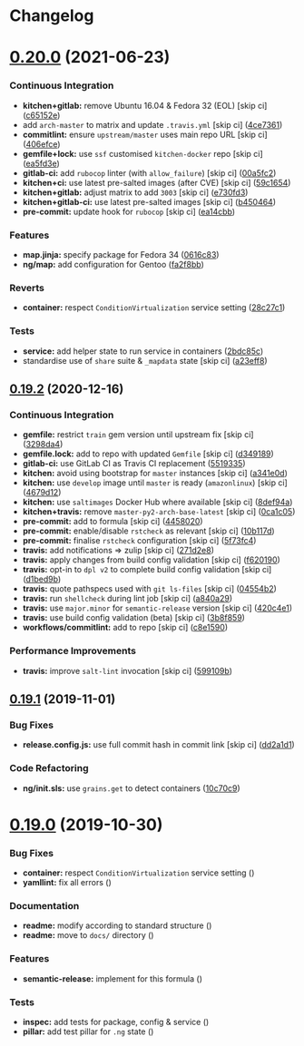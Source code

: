 # Changelog

# [0.20.0](https://github.com/saltstack-formulas/ntp-formula/compare/v0.19.2...v0.20.0) (2021-06-23)


### Continuous Integration

* **kitchen+gitlab:** remove Ubuntu 16.04 & Fedora 32 (EOL) [skip ci] ([c65152e](https://github.com/saltstack-formulas/ntp-formula/commit/c65152ec3092174823efc0eece352d21ad20ca4b))
* add `arch-master` to matrix and update `.travis.yml` [skip ci] ([4ce7361](https://github.com/saltstack-formulas/ntp-formula/commit/4ce73614b619db52e59f37d106b447117e098d3a))
* **commitlint:** ensure `upstream/master` uses main repo URL [skip ci] ([406efce](https://github.com/saltstack-formulas/ntp-formula/commit/406efceff01bcbc3616ca3f2d13b3c5d67a7776d))
* **gemfile+lock:** use `ssf` customised `kitchen-docker` repo [skip ci] ([ea5fd3e](https://github.com/saltstack-formulas/ntp-formula/commit/ea5fd3e26373ad194145efa0257cdd7775c66486))
* **gitlab-ci:** add `rubocop` linter (with `allow_failure`) [skip ci] ([00a5fc2](https://github.com/saltstack-formulas/ntp-formula/commit/00a5fc22fb0e0445114507fe3ef5bc190d3ab99b))
* **kitchen+ci:** use latest pre-salted images (after CVE) [skip ci] ([59c1654](https://github.com/saltstack-formulas/ntp-formula/commit/59c1654c2eda3978af1a60bdf1faf4857bc75c07))
* **kitchen+gitlab:** adjust matrix to add `3003` [skip ci] ([e730fd3](https://github.com/saltstack-formulas/ntp-formula/commit/e730fd3fdcc7957cd1259e40ec3665585e348a10))
* **kitchen+gitlab-ci:** use latest pre-salted images [skip ci] ([b450464](https://github.com/saltstack-formulas/ntp-formula/commit/b4504642be9638bbad2f3c1e9a7407271a4ee99b))
* **pre-commit:** update hook for `rubocop` [skip ci] ([ea14cbb](https://github.com/saltstack-formulas/ntp-formula/commit/ea14cbbad71803b5c1a33d95e9aa324b09d40d6a))


### Features

* **map.jinja:** specify package for Fedora 34 ([0616c83](https://github.com/saltstack-formulas/ntp-formula/commit/0616c8340298b9cc3cdb8ef7b00d1ca02e23bf35))
* **ng/map:** add configuration for Gentoo ([fa2f8bb](https://github.com/saltstack-formulas/ntp-formula/commit/fa2f8bbafd040dc400d24baf21cd3190fcb7836d))


### Reverts

* **container:** respect `ConditionVirtualization` service setting ([28c27c1](https://github.com/saltstack-formulas/ntp-formula/commit/28c27c1bec74787f3fa3b1966e762e8012243373))


### Tests

* **service:** add helper state to run service in containers ([2bdc85c](https://github.com/saltstack-formulas/ntp-formula/commit/2bdc85c41a16f3f4bbb4b8df05e0589457ef754c))
* standardise use of `share` suite & `_mapdata` state [skip ci] ([a23eff8](https://github.com/saltstack-formulas/ntp-formula/commit/a23eff88df9e5bc63b7dd464381c1f01add70106))

## [0.19.2](https://github.com/saltstack-formulas/ntp-formula/compare/v0.19.1...v0.19.2) (2020-12-16)


### Continuous Integration

* **gemfile:** restrict `train` gem version until upstream fix [skip ci] ([3298da4](https://github.com/saltstack-formulas/ntp-formula/commit/3298da499aa4ceb9cef62060eab932540bb597a4))
* **gemfile.lock:** add to repo with updated `Gemfile` [skip ci] ([d349189](https://github.com/saltstack-formulas/ntp-formula/commit/d349189fe73ca672dcd620f448d0ce6b3de8ec47))
* **gitlab-ci:** use GitLab CI as Travis CI replacement ([5519335](https://github.com/saltstack-formulas/ntp-formula/commit/55193353d8d7774bfd1fcb27464a078cfcb907ce))
* **kitchen:** avoid using bootstrap for `master` instances [skip ci] ([a341e0d](https://github.com/saltstack-formulas/ntp-formula/commit/a341e0d6b3ca2fff63def225f383145445f8aae6))
* **kitchen:** use `develop` image until `master` is ready (`amazonlinux`) [skip ci] ([4679d12](https://github.com/saltstack-formulas/ntp-formula/commit/4679d1271898c18dff1c865863bde5ec636df35d))
* **kitchen:** use `saltimages` Docker Hub where available [skip ci] ([8def94a](https://github.com/saltstack-formulas/ntp-formula/commit/8def94afd9ebf0a2287f97d59fa8688722eece44))
* **kitchen+travis:** remove `master-py2-arch-base-latest` [skip ci] ([0ca1c05](https://github.com/saltstack-formulas/ntp-formula/commit/0ca1c05cb93d52cedf66bf1a7f400d0d4a3b655d))
* **pre-commit:** add to formula [skip ci] ([4458020](https://github.com/saltstack-formulas/ntp-formula/commit/44580209db3ef491bb392b5e5d265740a190d10e))
* **pre-commit:** enable/disable `rstcheck` as relevant [skip ci] ([10b117d](https://github.com/saltstack-formulas/ntp-formula/commit/10b117d067a8eb0832960982c05831ffa7a8a666))
* **pre-commit:** finalise `rstcheck` configuration [skip ci] ([5f73fc4](https://github.com/saltstack-formulas/ntp-formula/commit/5f73fc47f80252d960fe1efffa13014968c3d4e5))
* **travis:** add notifications => zulip [skip ci] ([271d2e8](https://github.com/saltstack-formulas/ntp-formula/commit/271d2e8e14f3e1c57150b703c8abd617cfafafbb))
* **travis:** apply changes from build config validation [skip ci] ([f620190](https://github.com/saltstack-formulas/ntp-formula/commit/f62019090ab1e438a15ea72d84930fc7b8d24f93))
* **travis:** opt-in to `dpl v2` to complete build config validation [skip ci] ([d1bed9b](https://github.com/saltstack-formulas/ntp-formula/commit/d1bed9ba72657357da86241eb50b72f1e4723420))
* **travis:** quote pathspecs used with `git ls-files` [skip ci] ([04554b2](https://github.com/saltstack-formulas/ntp-formula/commit/04554b25dfaa8dce40cfc1d176ed9e1656ba8971))
* **travis:** run `shellcheck` during lint job [skip ci] ([a840a29](https://github.com/saltstack-formulas/ntp-formula/commit/a840a295614541faabccdd1e4d56c13259eab420))
* **travis:** use `major.minor` for `semantic-release` version [skip ci] ([420c4e1](https://github.com/saltstack-formulas/ntp-formula/commit/420c4e12402f997133944d0697977ed01c686b5b))
* **travis:** use build config validation (beta) [skip ci] ([3b8f859](https://github.com/saltstack-formulas/ntp-formula/commit/3b8f859aae0395e44c7712f5708f4d2760804cf4))
* **workflows/commitlint:** add to repo [skip ci] ([c8e1590](https://github.com/saltstack-formulas/ntp-formula/commit/c8e15909270becd2b6adf8bcb1625ca688853c6d))


### Performance Improvements

* **travis:** improve `salt-lint` invocation [skip ci] ([599109b](https://github.com/saltstack-formulas/ntp-formula/commit/599109b246700a88a85ae7fe0fe74e52c2ccb121))

## [0.19.1](https://github.com/saltstack-formulas/ntp-formula/compare/v0.19.0...v0.19.1) (2019-11-01)


### Bug Fixes

* **release.config.js:** use full commit hash in commit link [skip ci] ([dd2a1d1](https://github.com/saltstack-formulas/ntp-formula/commit/dd2a1d1de6e35e9552059c3ca3b4897c345b37e4))


### Code Refactoring

* **ng/init.sls:** use `grains.get` to detect containers ([10c70c9](https://github.com/saltstack-formulas/ntp-formula/commit/10c70c9f117c2b1b2e1d45443295daf7488d40fa))

# [0.19.0](https://github.com/saltstack-formulas/ntp-formula/compare/v0.18.5...v0.19.0) (2019-10-30)


### Bug Fixes

* **container:** respect `ConditionVirtualization` service setting ([](https://github.com/saltstack-formulas/ntp-formula/commit/8711b24))
* **yamllint:** fix all errors ([](https://github.com/saltstack-formulas/ntp-formula/commit/3c329df))


### Documentation

* **readme:** modify according to standard structure ([](https://github.com/saltstack-formulas/ntp-formula/commit/7094dae))
* **readme:** move to `docs/` directory ([](https://github.com/saltstack-formulas/ntp-formula/commit/55b8f61))


### Features

* **semantic-release:** implement for this formula ([](https://github.com/saltstack-formulas/ntp-formula/commit/598da25))


### Tests

* **inspec:** add tests for package, config & service ([](https://github.com/saltstack-formulas/ntp-formula/commit/250ee2c))
* **pillar:** add test pillar for `.ng` state ([](https://github.com/saltstack-formulas/ntp-formula/commit/88ac182))
